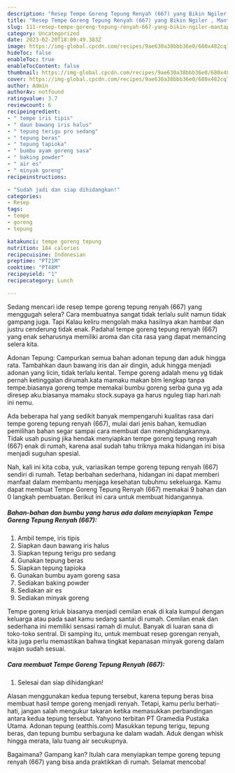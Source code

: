 ```yaml
---
description: "Resep Tempe Goreng Tepung Renyah (667) yang Bikin Ngiler , Mantap"
title: "Resep Tempe Goreng Tepung Renyah (667) yang Bikin Ngiler , Mantap"
slug: 111-resep-tempe-goreng-tepung-renyah-667-yang-bikin-ngiler-mantap
category: Uncategorized
date: 2023-02-20T18:09:49.383Z
image: https://img-global.cpcdn.com/recipes/9ae630a38bbb36e0/680x482cq70/tempe-goreng-tepung-renyah-667-foto-resep-utama.jpg
hideToc: false
enableToc: true
enableTocContent: false
thumbnail: https://img-global.cpcdn.com/recipes/9ae630a38bbb36e0/680x482cq70/tempe-goreng-tepung-renyah-667-foto-resep-utama.jpg
cover: https://img-global.cpcdn.com/recipes/9ae630a38bbb36e0/680x482cq70/tempe-goreng-tepung-renyah-667-foto-resep-utama.jpg
author: Admin
authorAv: notfound
ratingvalue: 3.7
reviewcount: 6
recipeingredient:
- " tempe iris tipis"
- " daun bawang iris halus"
- " tepung terigu pro sedang"
- " tepung beras"
- " tepung tapioka"
- " bumbu ayam goreng sasa"
- " baking powder"
- " air es"
- " minyak goreng"
recipeinstructions:

- "Sudah jadi dan siap dihidangkan!"
categories:
- Resep
tags:
- tempe
- goreng
- tepung

katakunci: tempe goreng tepung 
nutrition: 184 calories
recipecuisine: Indonesian
preptime: "PT21M"
cooktime: "PT48M"
recipeyield: "1"
recipecategory: Lunch

---
```



Sedang mencari ide resep tempe goreng tepung renyah (667) yang menggugah selera? Cara membuatnya sangat tidak terlalu sulit namun tidak gampang juga. Tapi Kalau keliru mengolah maka hasilnya akan hambar dan justru cenderung tidak enak. Padahal tempe goreng tepung renyah (667) yang enak seharusnya memiliki aroma dan cita rasa yang dapat memancing selera kita.


Adonan Tepung: Campurkan semua bahan adonan tepung dan aduk hingga rata. Tambahkan daun bawang iris dan air dingin, aduk hingga menjadi adonan yang licin, tidak terlalu kental. Tempe goreng adalah menu yg tidak pernah ketinggalan dirumah.kata mamaku makan blm lengkap tanpa tempe.biasanya goreng tempe memakai bumbu goreng serba guna yg ada diresep aku.biasanya mamaku stock.supaya ga harus nguleg tiap hari.nah ini nemu.

Ada beberapa hal yang sedikit banyak mempengaruhi kualitas rasa dari tempe goreng tepung renyah (667), mulai dari jenis bahan, kemudian pemilihan bahan segar sampai cara membuat dan menghidangkannya. Tidak usah pusing jika hendak menyiapkan tempe goreng tepung renyah (667) enak di rumah, karena asal sudah tahu triknya maka hidangan ini bisa menjadi suguhan spesial.


Nah, kali ini kita coba, yuk, variasikan tempe goreng tepung renyah (667) sendiri di rumah. Tetap berbahan sederhana, hidangan ini dapat memberi manfaat dalam membantu menjaga kesehatan tubuhmu sekeluarga. Kamu dapat membuat Tempe Goreng Tepung Renyah (667) memakai 9 bahan dan 0 langkah pembuatan. Berikut ini cara untuk membuat hidangannya.

<!--inarticleads1-->

##### Bahan-bahan dan bumbu yang harus ada dalam menyiapkan Tempe Goreng Tepung Renyah (667):

1. Ambil  tempe, iris tipis
1. Siapkan  daun bawang iris halus
1. Siapkan  tepung terigu pro sedang
1. Gunakan  tepung beras
1. Siapkan  tepung tapioka
1. Gunakan  bumbu ayam goreng sasa
1. Sediakan  baking powder
1. Sediakan  air es
1. Sediakan  minyak goreng


Tempe goreng kriuk biasanya menjadi cemilan enak di kala kumpul dengan keluarga atau pada saat kamu sedang santai di rumah. Cemilan enak dan sederhana ini memiliki sensasi ramah di mulut. Banyak di luaran sana di toko-toko sentral. Di samping itu, untuk membuat resep gorengan renyah, kita juga perlu memastikan bahwa tingkat kepanasan minyak goreng dalam wajan sudah sesuai. 

<!--inarticleads2-->

##### Cara membuat Tempe Goreng Tepung Renyah (667):


1. Selesai dan siap dihidangkan!

Alasan menggunakan kedua tepung tersebut, karena tepung beras bisa membuat hasil tempe goreng menjadi renyah. Tetapi, kamu perlu berhati-hati, jangan salah mengukur takaran ketika memasukkan perbandingan antara kedua tepung tersebut. Yahyono terbitan PT Gramedia Pustaka Utama. Adonan tepung (eatthis.com) Masukkan tepung terigu, tepung beras, dan tepung bumbu serbaguna ke dalam wadah. Aduk dengan whisk hingga merata, lalu tuang air secukupnya. 

Bagaimana? Gampang kan? Itulah cara menyiapkan tempe goreng tepung renyah (667) yang bisa anda praktikkan di rumah. Selamat mencoba!
